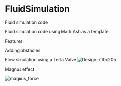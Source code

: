 # FluidSimulation
Fluid simulation code


Fluid simulation code using Mark Ash as a template.

Features:

Adding obstacles

Flow simulation using a Tesla Valve
![Design-700x205](https://user-images.githubusercontent.com/14231209/57584559-33f80f00-74dd-11e9-85ff-96948ea52fd2.png)

Magnus effect

![magnus_force](https://user-images.githubusercontent.com/14231209/57584699-97367100-74de-11e9-9666-af98eb252bb0.png)

